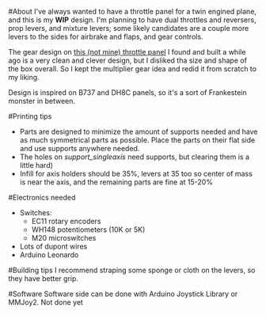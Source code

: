 #About
I've always wanted to have a throttle panel for a twin engined plane, and this is my **WIP** design. I'm planning to have dual throttles and reversers, prop levers, and mixture levers; some likely candidates are a couple more levers to the sides for airbrake and flaps, and gear controls.

The gear design on [this (not mine) throttle panel](https://www.thingiverse.com/thing:4445717) I found and built a while ago is a very clean and clever design, but I disliked tha size and shape of the box overall. So I kept the multiplier gear idea and redid it from scratch to my liking.

Design is inspired on B737 and DH8C panels, so it's  a sort of Frankestein monster in between.

#Printing tips
* Parts are designed to minimize the amount of supports needed and have as much symmetrical parts as possible. Place the parts on their flat side and use supports anywhere needed.
* The holes on *support_singleaxis* need supports, but clearing them is a little hard)
* Infill for axis holders should be 35%, levers at 35 too so center of mass is near the axis, and the remaining parts are fine at 15-20%

#Electronics needed

* Switches:
  - EC11 rotary encoders
  - WH148 potentiometers (10K or 5K)
  - M20 microswitches
* Lots of dupont wires
* Arduino Leonardo

#Building tips
I recommend straping some sponge or cloth on the levers, so they have better grip.

#Software
Software side can be done with Arduino Joystick Library or MMJoy2. Not done yet

